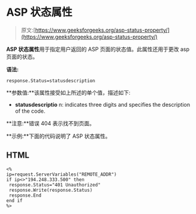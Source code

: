 # ASP 状态属性

> 原文:[https://www.geeksforgeeks.org/asp-status-property/](https://www.geeksforgeeks.org/asp-status-property/)

**ASP 状态属性**用于指定用户返回的 ASP 页面的状态值。此属性还用于更改 asp 页面的状态。

**语法:**

```
response.Status=statusdescription  

```

**参数值:**该属性接受如上所述的单个值，描述如下:

*   **statusdescriptio** n: indicates three digits and specifies the description of the code.

**注意:**错误 404 表示找不到页面。

**示例:**下面的代码说明了 ASP 状态属性。

## HTML

```
<%
ip=request.ServerVariables("REMOTE_ADDR")
if ip<>"194.248.333.500" then
 response.Status="401 Unauthorized"
 response.Write(response.Status)
 response.End
end if
%>
```